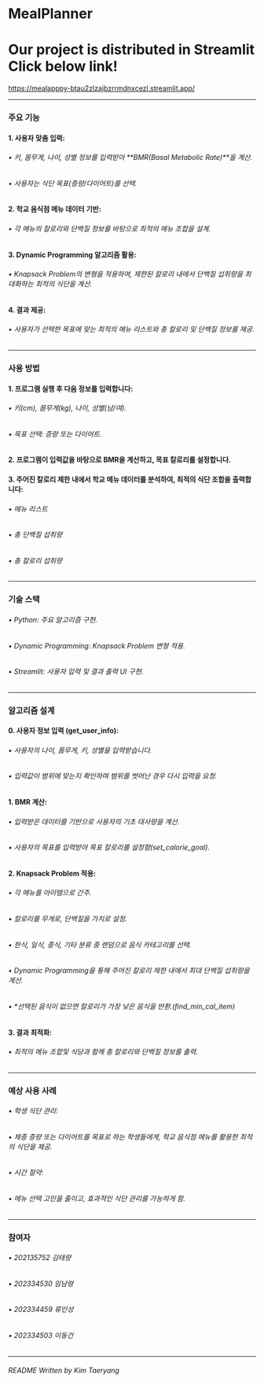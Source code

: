 # MealPlanner
# Our project is distributed in Streamlit Click below link!
https://mealapppy-btau2zlzajbzrrmdnxcezl.streamlit.app/
***

### 주요 기능

#### 1.	사용자 맞춤 입력:
###### •	키, 몸무게, 나이, 성별 정보를 입력받아 **BMR(Basal Metabolic Rate)**을 계산.
###### •	사용자는 식단 목표(증량/다이어트)를 선택.
#### 2.	학교 음식점 메뉴 데이터 기반:
###### •	각 메뉴의 칼로리와 단백질 정보를 바탕으로 최적의 메뉴 조합을 설계.
#### 3.	Dynamic Programming 알고리즘 활용:
###### •	Knapsack Problem의 변형을 적용하여, 제한된 칼로리 내에서 단백질 섭취량을 최대화하는 최적의 식단을 계산.
#### 4.	결과 제공:
###### •	사용자가 선택한 목표에 맞는 최적의 메뉴 리스트와 총 칼로리 및 단백질 정보를 제공.

***

### 사용 방법

#### 1.	프로그램 실행 후 다음 정보를 입력합니다:
###### •	키(cm), 몸무게(kg), 나이, 성별(남/여).
###### •	목표 선택: 증량 또는 다이어트.
#### 2.	프로그램이 입력값을 바탕으로 BMR을 계산하고, 목표 칼로리를 설정합니다.
#### 3.	주어진 칼로리 제한 내에서 학교 메뉴 데이터를 분석하여, 최적의 식단 조합을 출력합니다:
###### •	메뉴 리스트
###### •	총 단백질 섭취량
###### •	총 칼로리 섭취량

***

### 기술 스택

###### •	Python: 주요 알고리즘 구현.
###### •	Dynamic Programming: Knapsack Problem 변형 적용.
###### •	Streamlit: 사용자 입력 및 결과 출력 UI 구현.

***

### 알고리즘 설계
#### 0. 사용자 정보 입력 (get_user_info):
###### •  사용자의 나이, 몸무게, 키, 성별을 입력받습니다.
###### •  입력값이 범위에 맞는지 확인하며 범위를 벗어난 경우 다시 입력을 요청.
#### 1.	BMR 계산:
###### •	입력받은 데이터를 기반으로 사용자의 기초 대사량을 계산.
###### •  사용자의 목표를 입력받아 목표 칼로리를 설정함(set_calorie_goal).
#### 2.	Knapsack Problem 적용:
###### •	각 메뉴를 아이템으로 간주.
###### •	칼로리를 무게로, 단백질을 가치로 설정.
###### •  한식, 일식, 중식, 기타 분류 중 랜덤으로 음식 카테고리를 선택.
###### •	Dynamic Programming을 통해 주어진 칼로리 제한 내에서 최대 단백질 섭취량을 계산.
###### •  *선택된 음식이 없으면 칼로리가 가장 낮은 음식을 반환.(find_min_cal_item)
#### 3.	결과 최적화:
###### •	최적의 메뉴 조합및 식당과 함께 총 칼로리와 단백질 정보를 출력.

***

### 예상 사용 사례

###### •	학생 식단 관리:
###### •	체중 증량 또는 다이어트를 목표로 하는 학생들에게, 학교 음식점 메뉴를 활용한 최적의 식단을 제공.
###### •	시간 절약:
###### •	메뉴 선택 고민을 줄이고, 효과적인 식단 관리를 가능하게 함.

***

### 참여자
###### •  202135752 김태량
###### •  202334530 임남령
###### •  202334459 류인성
###### •  202334503 이동건

***

###### README Written by Kim Taeryang
